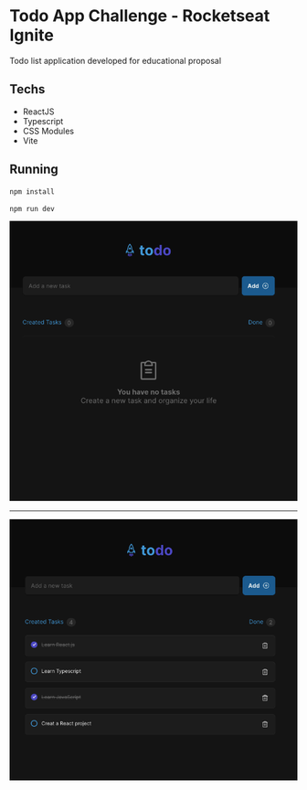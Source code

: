 # Todo App Challenge - Rocketseat Ignite
Todo list application developed for educational proposal

## Techs
- ReactJS
- Typescript
- CSS Modules
- Vite

## Running

``` 
npm install 
```
``` 
npm run dev 
```

<img src="/empty-task-print.png">

---
<img src="/tasks-print.png">
